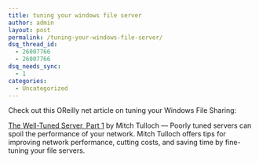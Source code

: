 ```yaml
---
title: tuning your windows file server
author: admin
layout: post
permalink: /tuning-your-windows-file-server/
dsq_thread_id:
  - 26007766
  - 26007766
dsq_needs_sync:
  - 1
categories:
  - Uncategorized
---
```

Check out this OReilly net article on tuning your Windows File Sharing:

[The Well-Tuned Server, Part 1][1] by Mitch Tulloch &#8212; Poorly tuned servers can spoil the performance of your network. Mitch Tulloch offers tips for improving network performance, cutting costs, and saving time by fine-tuning your file servers.

 [1]: http://www.oreillynet.com/pub/a/windows/2004/02/03/tuned_server_1.html